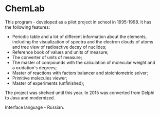 # ChemLab

This program - developed as a pilot project in school in 1995-1998.
It has the following features:
- Periodic table and a lot of different information about the elements, including the visualization of spectra and 
the electron clouds of atoms and tree view of radioactive decay of nuclides;
- Reference book of values and units of measure;
- The converter of  units of measure;
- The master of compounds with the calculation of molecular weight and a oxidation's degrees;
- Master of reactions with factors balancer and stoichiometric solver;
- Primitive molecules viewer;
- Master of experiments (unfinished);

The project was shelved until this year. In 2015 was converted from Delphi to Java and modernized. 

Interface language - Russian.
